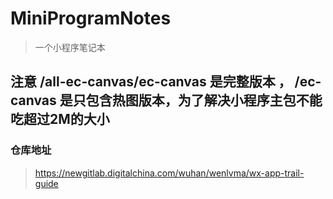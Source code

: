 # MiniProgramNotes

> 一个小程序笔记本
## 注意 /all-ec-canvas/ec-canvas 是完整版本 ， /ec-canvas 是只包含热图版本，为了解决小程序主包不能吃超过2M的大小
### 仓库地址 
> https://newgitlab.digitalchina.com/wuhan/wenlvma/wx-app-trail-guide